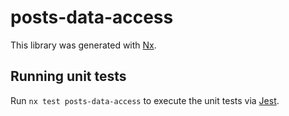 # posts-data-access

This library was generated with [Nx](https://nx.dev).

## Running unit tests

Run `nx test posts-data-access` to execute the unit tests via [Jest](https://jestjs.io).
